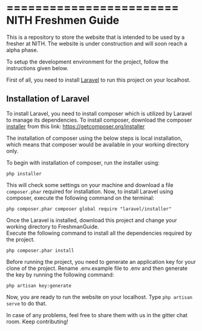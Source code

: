 ========================
NITH Freshmen Guide
========================

This is a repository to store the website that is intended to be used by a fresher at NITH.
The website is under construction and will soon reach a alpha phase.

To setup the development environment for the project, follow the instructions given below.

First of all, you need to install [Laravel](https://laravel.com) to run this project on your localhost.

Installation of Laravel
------------------------
To install Laravel, you need to install composer which is utilized by Laravel to manage its dependencies.
To install composer, download the composer [installer](https://getcomposer.org/installer) from this link:
https://getcomposer.org/installer

The installation of composer using the below steps is local installation, which means that composer would be available in your working directory only.

To begin with installation of composer, run the installer using:

`php installer`

This will check some settings on your machine and download a file `composer.phar` required for installation.
Now, to install Laravel using composer, execute the following command on the terminal:

`php composer.phar composer global require "laravel/installer"`

Once the Laravel is installed, download this project and change your working directory to FreshmanGuide.<br>
Execute the following command to install all the dependencies required by the project.

`php composer.phar install`

Before running the project, you need to generate an application key for your clone of the project. Rename .env.example file to .env and then generate the key by running the following command:

`php artisan key:generate`

Now, you are ready to run the website on your localhost. Type `php artisan serve` to do that.



In case of any problems, feel free to share them with us in the gitter chat room.
Keep contributing!
